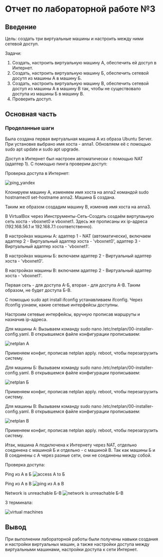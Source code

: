 # Отчет по лабораторной работе №3

## Введение

Цель: создать три виртуальные машины и настроить между ними сетевой доступ.

Задачи:
1. Создать, настроить виртуальную машину А, обеспечить ей доступ в Интернет.
2. Создать, настроить виртуальную машину Б, обеспечить сетевой досутп из машины А в машину Б.
3. Создать, настроить виртуальную машину В, обеспечить сетевой доступ из машины А в машину В так, чтобы не существовало доступа из машины Б в машину В. 
4. Проверить доступ.

## Основная часть

### Проделанные шаги

Была создана первая виртуальная машина А из образа Ubuntu Server. При установке выбрано имя хоста - anna1. Обновляем её с помощью sudo apt update и sudo apt upgrade. 

Доступ в Интернет был настроен автоматически с помощью NAT (адаптер 1). С помощью пинга проверим доступ:

Проверка доступа в Интернет:

![ping_yandex](https://github.com/cs-itmo-2023/lab-3-paltovkletku/blob/main/%D0%A1%D0%BD%D0%B8%D0%BC%D0%BE%D0%BA%20%D1%8D%D0%BA%D1%80%D0%B0%D0%BD%D0%B0%20%D0%BE%D1%82%202023-10-22%2012-29-53.png)

Клонируем машину А, изменяем имя хоста на anna2 командой sudo hostnamectl set-hostname anna2. Машина Б создана.

Таким же образом создадим машину В, изменив имя хоста на anna3.

В VirtualBox через Иинструменты-Сеть-Создать создаём виртулаьную сеть хоста - vboxnet0 и vboxnet1. Здесь же прописаны их ip-адреса (192.168.56.1 и 192.168.7.1 соответственно).

В настройках машины А: адаптер 1 - NAT (автоматически), включаем адаптер 2 - Виртуальный адаптер хоста - 'vboxnet0', адаптер 3 - Виртуальный адаптер хоста - 'vboxnet1'.

В настройках машины Б: включаем адаптер 2 - Виртуальный адаптер хоста - 'vboxnet0'.

В настройках машины В: включаем адаптер 2 - Виртуальный адаптер хоста - 'vboxnet1'.

Первая сеть - для доступа А-Б, вторая - для доступа А-В. Таким образом, не будет доступа Б-В.

С помощью sudo apt install ifconfig устанавливаем ifconfig. Через ifconfig узнаем, какие сетевые интерфейсы доступны.

Настроим сетевые интерфейсы, вручную прописав маршруты и назначив ip-адреса.

Для машины A: Вызываем команду sudo nano /etc/netplan/00-installer-config.yaml. В открывшемся файле конфигурации прописываем: 

![netplan A](https://github.com/cs-itmo-2023/lab-3-paltovkletku/blob/main/%D0%A1%D0%BD%D0%B8%D0%BC%D0%BE%D0%BA%20%D1%8D%D0%BA%D1%80%D0%B0%D0%BD%D0%B0%20%D0%BE%D1%82%202023-10-22%2022-23-47.png)

Применяем конфиг, прописав netplan apply. reboot, чтобы перезагрузить систему.

Для машины Б: Вызываем команду sudo nano /etc/netplan/00-installer-config.yaml. В открывшемся файле конфигурации прописываем: 

![netplan Б](https://github.com/cs-itmo-2023/lab-3-paltovkletku/blob/main/%D0%A1%D0%BD%D0%B8%D0%BC%D0%BE%D0%BA%20%D1%8D%D0%BA%D1%80%D0%B0%D0%BD%D0%B0%20%D0%BE%D1%82%202023-10-22%2022-47-35.png)

Применяем конфиг, прописав netplan apply. reboot, чтобы перезагрузить систему.

Для машины В: Вызываем команду sudo nano /etc/netplan/00-installer-config.yaml. В открывшемся файле конфигурации прописываем: 

![netplan В](https://github.com/cs-itmo-2023/lab-3-paltovkletku/blob/main/%D0%A1%D0%BD%D0%B8%D0%BC%D0%BE%D0%BA%20%D1%8D%D0%BA%D1%80%D0%B0%D0%BD%D0%B0%20%D0%BE%D1%82%202023-10-22%2022-42-44.png)

Применяем конфиг, прописав netplan apply. reboot, чтобы перезагрузить систему.

Итак, машина А подключена к Интернету через NAT, отдельно соединена с машиной Б и отдельно - с машиной В. Так как машины Б и В соединены с А через разные сети, они не соединены между собой.

Проверка доступа:

Ping из А в Б
![access A to Б](https://github.com/cs-itmo-2023/lab-3-paltovkletku/blob/main/%D0%A1%D0%BD%D0%B8%D0%BC%D0%BE%D0%BA%20%D1%8D%D0%BA%D1%80%D0%B0%D0%BD%D0%B0%20%D0%BE%D1%82%202023-10-22%2022-51-42.png)

Ping из А в В
![ping из А в В](https://github.com/cs-itmo-2023/lab-3-paltovkletku/blob/main/%D0%A1%D0%BD%D0%B8%D0%BC%D0%BE%D0%BA%20%D1%8D%D0%BA%D1%80%D0%B0%D0%BD%D0%B0%20%D0%BE%D1%82%202023-10-22%2022-53-21.png)

Network is unreachable Б-В
![network is unreachable Б-В](https://github.com/cs-itmo-2023/lab-3-paltovkletku/blob/main/%D0%A1%D0%BD%D0%B8%D0%BC%D0%BE%D0%BA%20%D1%8D%D0%BA%D1%80%D0%B0%D0%BD%D0%B0%20%D0%BE%D1%82%202023-10-22%2022-56-42.png)

3 терминала:

![virtual machines](https://github.com/cs-itmo-2023/lab-3-paltovkletku/blob/main/%D0%A1%D0%BD%D0%B8%D0%BC%D0%BE%D0%BA%20%D1%8D%D0%BA%D1%80%D0%B0%D0%BD%D0%B0%20%D0%BE%D1%82%202023-10-22%2023-05-12.png)

## Вывод

При выполнении лабораторной работы были получены навыки создания и настройки виртуальных машин, а также настройки доступа между виртуальными машинами, настройки доступа к сети Интернет.
